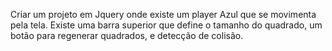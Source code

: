 Criar um projeto em Jquery onde existe um player Azul que se movimenta pela tela. Existe uma barra superior que define o tamanho do quadrado, um botão para regenerar quadrados, e detecção de colisão.
